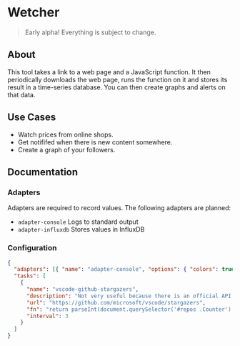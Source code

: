 # Wetcher

> Early alpha! Everything is subject to change.

## About

This tool takes a link to a web page and a JavaScript function. It then periodically downloads the web page, runs the function on it and stores its result in a time-series database. You can then create graphs and alerts on that data.

## Use Cases

- Watch prices from online shops.
- Get notififed when there is new content somewhere.
- Create a graph of your followers.

## Documentation

### Adapters

Adapters are required to record values. The following adapters are planned:

- `adapter-console` Logs to standard output
- `adapter-influxdb` Stores values in InfluxDB

### Configuration

```json
{
  "adapters": [{ "name": "adapter-console", "options": { "colors": true } }],
  "tasks": [
    {
      "name": "vscode-github-stargazers",
      "description": "Not very useful because there is an official API available, but good enough for testing",
      "url": "https://github.com/microsoft/vscode/stargazers",
      "fn": "return parseInt(document.querySelector('#repos .Counter').innerText.replace(',', ''))",
      "interval": 3
    }
  ]
}
```
